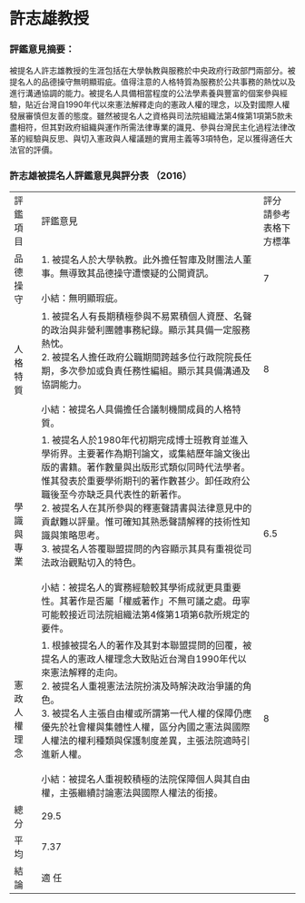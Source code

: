 # 許志雄教授

### 評鑑意見摘要：

被提名人許志雄教授的生涯包括在大學執教與服務於中央政府行政部門兩部分。被提名人的品德操守無明顯瑕疵。值得注意的人格特質為服務於公共事務的熱忱以及進行溝通協調的能力。被提名人具備相當程度的公法學素養與豐富的個案參與經驗，貼近台灣自1990年代以來憲法解釋走向的憲政人權的理念，以及對國際人權發展審慎但友善的態度。雖然被提名人之資格與司法院組織法第4條第1項第5款未盡相符，但其對政府組織與運作所需法律專業的識見、參與台灣民主化過程法律改革的經驗與反思、與切入憲政與人權議題的實用主義等3項特色，足以獲得適任大法官的評價。

### 許志雄被提名人評鑑意見與評分表 （2016）

<table class="table table-bordered table-hover table-condensed">
    <tbody>
        <tr>
            <td>評鑑項目</td>
            <td>評鑑意見</td>
            <td>評分<br/> 請參考表格下方標準</td>
        </tr>
        <tr>
            <td>品德操守</td>
            <td>1. 被提名人於大學執教。此外擔任智庫及財團法人董事。無導致其品德操守遭懷疑的公開資訊。<br/> <br/> 小結：無明顯瑕疵。</td>
            <td>7</td>
        </tr>
        <tr>
            <td>人格特質</td>
            <td>1. 被提名人有長期積極參與不易累積個人資歷、名聲的政治與非營利團體事務紀錄。顯示其具備一定服務熱忱。<br/> 2. 被提名人擔任政府公職期間跨越多位行政院院長任期，多次參加或負責任務性編組。顯示其具備溝通及協調能力。<br/> <br/> 小結：被提名人具備擔任合議制機關成員的人格特質。</td>
            <td>8</td>
        </tr>
        <tr>
            <td>學識與專業</td>
            <td>1. 被提名人於1980年代初期完成博士班教育並進入學術界。主要著作為期刊論文，或集結歷年論文後出版的書籍。著作數量與出版形式類似同時代法學者。惟其發表於重要學術期刊的著作數甚少。卸任政府公職後至今亦缺乏具代表性的新著作。<br/> 2. 被提名人在其所參與的釋憲聲請書與法律意見中的貢獻難以評量。惟可確知其熟悉聲請解釋的技術性知識與策略思考。<br/> 3. 被提名人答覆聯盟提問的內容顯示其具有重視從司法政治觀點切入的特色。<br/> <br/> 小結：被提名人的實務經驗較其學術成就更具重要性。其著作是否屬「權威著作」不無可議之處。毋寧可能較接近司法院組織法第4條第1項第6款所規定的要件。</td>
            <td>6.5</td>
        </tr>
        <tr>
            <td>憲政人權理念</td>
            <td>1. 根據被提名人的著作及其對本聯盟提問的回覆，被提名人的憲政人權理念大致貼近台灣自1990年代以來憲法解釋的走向。<br/> 2. 被提名人重視憲法法院扮演及時解決政治爭議的角色。<br/> 3. 被提名人主張自由權或所謂第一代人權的保障仍應優先於社會權與集體性人權，區分內國之憲法與國際人權法的權利種類與保護制度差異，主張法院適時引進新人權。<br/> <br/> 小結：被提名人重視較積極的法院保障個人與其自由權，主張繼續討論憲法與國際人權法的銜接。</td>
            <td>8</td>
        </tr>
        <tr>
            <td>總 分</td>
            <td colspan="2">29.5</td>
        </tr>
        <tr>
            <td>平 均</td>
            <td colspan="2">7.37</td>
        </tr>
        <tr>
            <td>結 論</td>
            <td colspan="2">適 任</td>
        </tr>
    </tbody>
</table>
